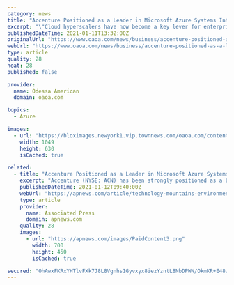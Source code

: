 ```yaml
---
category: news
title: "Accenture Positioned as a Leader in Microsoft Azure Systems Integrators by Everest Group"
excerpt: "\"Cloud hyperscalers have now become a key lever for enterprise digital transformation, with Microsoft Azure aggressively capturing market share in the public cloud space. System integrators are ..."
publishedDateTime: 2021-01-11T13:32:00Z
originalUrl: "https://www.oaoa.com/news/business/accenture-positioned-as-a-leader-in-microsoft-azure-systems-integrators-by-everest-group/article_d77a3542-5392-5575-93b8-6f077469dfbc.html"
webUrl: "https://www.oaoa.com/news/business/accenture-positioned-as-a-leader-in-microsoft-azure-systems-integrators-by-everest-group/article_d77a3542-5392-5575-93b8-6f077469dfbc.html"
type: article
quality: 28
heat: 28
published: false

provider:
  name: Odessa American
  domain: oaoa.com

topics:
  - Azure

images:
  - url: "https://bloximages.newyork1.vip.townnews.com/oaoa.com/content/tncms/assets/v3/editorial/b/28/b2839f12-e601-568c-b117-edf204999d5a/5ffc5008cedac.image.jpg?resize=1049%2C630"
    width: 1049
    height: 630
    isCached: true

related:
  - title: "Accenture Positioned as a Leader in Microsoft Azure Systems Integrators by Everest Group"
    excerpt: "Accenture (NYSE: ACN) has been strongly positioned as a Leader in both Market Impact and Vision & Capability in the inaugural Everest Group PEAK Matrix ® for System Integrator (SI) Capabilities on Microsoft Azure Services,"
    publishedDateTime: 2021-01-12T09:40:00Z
    webUrl: "https://apnews.com/article/technology-mountains-environment-and-nature-cloud-computing-computing-and-information-technology-1a37195da6d3407495b9d0394fc553b4"
    type: article
    provider:
      name: Associated Press
      domain: apnews.com
    quality: 28
    images:
      - url: "https://apnews.com/images/PaidContent3.png"
        width: 700
        height: 450
        isCached: true

secured: "OhAwxFKRxYHTlvFXk7J8L8Vgnhs1Gyvxyx8iezYzntL8NbDPWN/OkmKR+E48wr1YoNPgi8CqxwUyXvaj54WyUsb27fnEa8MbPwpv7gsm+jtcsEOmlI+xl4Fft3Via9jSlGQzM6apgSwAe1UEdEygE4uwXL9QAV1kQzQAYH4gFKaGMcQXuceLdQ5mT9DkwXu8Ed06dhOXC8bzp50V66pxiSKC0/qP/G3CRKrmS/URa/68EAA6IzA4UgUuIm7ZPLjRbDR2HDAPTvd31AxHi7BBZ5A+QzsqeOLT/d/ZUBlz+1LhwmVe1DIF9Nnjcr5TekGHz2v+LbsnakvB9derw5KqaUlYPLuBw/mITtTNF/1wgWM=;0p2+pwNZfOB5mtNg/9NkmQ=="
---
```


